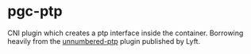 # pgc-ptp

CNI plugin which creates a ptp interface inside the container.  Borrowing heavily
from the [unnumbered-ptp](https://github.com/lyft/cni-ipvlan-vpc-k8s) plugin published by Lyft.

